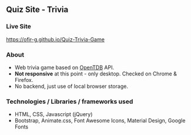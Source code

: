 ## Quiz Site - Trivia

### Live Site
https://ofir-g.github.io/Quiz-Trivia-Game

### About
- Web trivia game based on [OpenTDB](https://opentdb.com "OpenTBD") API.
- **Not responsive** at this point - only desktop. Checked on Chrome & Firefox.
- No backend, just use of local browser storage.

### Technologies / Libraries / frameworks used
- HTML, CSS, Javascript (jQuery)
- Bootstrap, Animate.css, Font Awesome Icons, Material Design, Google Fonts